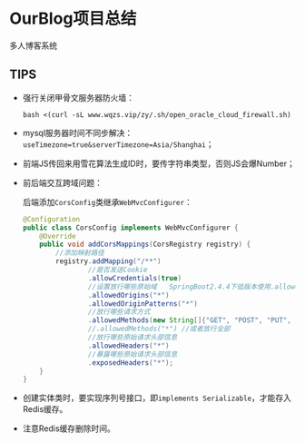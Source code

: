 # OurBlog项目总结
多人博客系统

## TIPS

- 强行关闭甲骨文服务器防火墙：

  `bash <(curl -sL www.wqzs.vip/zy/.sh/open_oracle_cloud_firewall.sh)`

- mysql服务器时间不同步解决：`useTimezone=true&serverTimezone=Asia/Shanghai`；

- 前端JS传回来用雪花算法生成ID时，要传字符串类型，否则JS会爆Number；

- 前后端交互跨域问题：

  后端添加`CorsConfig`类继承`WebMvcConfigurer`：

  ```java
  @Configuration
  public class CorsConfig implements WebMvcConfigurer {
      @Override
      public void addCorsMappings(CorsRegistry registry) {
          //添加映射路径
          registry.addMapping("/**")
                  //是否发送Cookie
                  .allowCredentials(true)
                  //设置放行哪些原始域   SpringBoot2.4.4下低版本使用.allowedOrigins("*")
                  .allowedOrigins("*")
                  .allowedOriginPatterns("*")
                  //放行哪些请求方式
                  .allowedMethods(new String[]{"GET", "POST", "PUT", "DELETE"})
                  //.allowedMethods("*") //或者放行全部
                  //放行哪些原始请求头部信息
                  .allowedHeaders("*")
                  //暴露哪些原始请求头部信息
                  .exposedHeaders("*");
      }
  }
  ```

- 创建实体类时，要实现序列号接口，即`implements Serializable`，才能存入Redis缓存。

- 注意Redis缓存删除时间。
